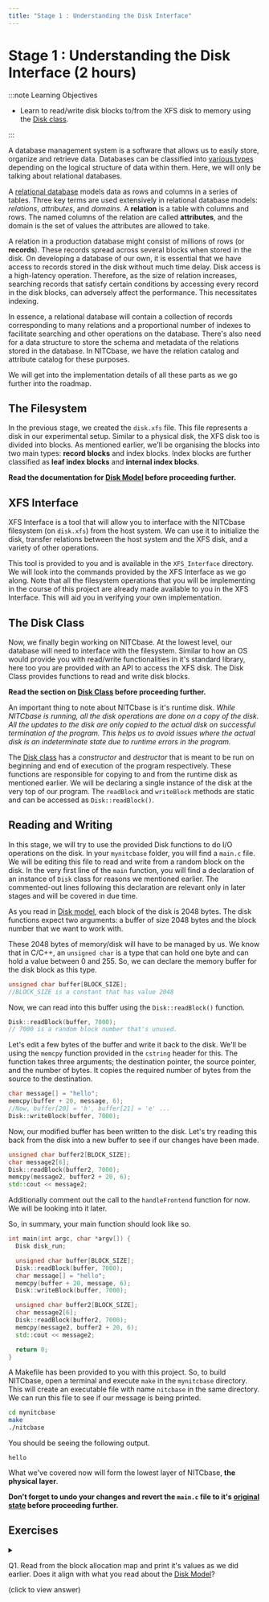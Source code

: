 ```yaml
---
title: "Stage 1 : Understanding the Disk Interface"
---
```


# Stage 1 : Understanding the Disk Interface (2 hours)

:::note Learning Objectives

- Learn to read/write disk blocks to/from the XFS disk to memory using the [Disk class](../Design/Physical%20Layer.md#disk-class).

:::

A database management system is a software that allows us to easily store, organize and retrieve data. Databases can be classified into [various types](https://en.wikipedia.org/wiki/Database_model) depending on the logical structure of data within them. Here, we will only be talking about relational databases.

A [relational database](https://en.wikipedia.org/wiki/Relational_database) models data as rows and columns in a series of tables. Three key terms are used extensively in relational database models: _relations_, _attributes_, and _domains_. A **relation** is a table with columns and rows. The named columns of the relation are called **attributes**, and the domain is the set of values the attributes are allowed to take.

A relation in a production database might consist of millions of rows (or **records**). These records spread across several blocks when stored in the disk. On developing a database of our own, it is essential that we have access to records stored in the disk without much time delay. Disk access is a high-latency operation. Therefore, as the size of relation increases, searching records that satisfy certain conditions by accessing every record in the disk blocks, can adversely affect the performance. This necessitates indexing.

In essence, a relational database will contain a collection of records corresponding to many relations and a proportional number of indexes to facilitate searching and other operations on the database. There's also need for a data structure to store the schema and metadata of the relations stored in the database. In NITCbase, we have the relation catalog and attribute catalog for these purposes.

We will get into the implementation details of all these parts as we go further into the roadmap.

## The Filesystem

In the previous stage, we created the `disk.xfs` file. This file represents a disk in our experimental setup. Similar to a physical disk, the XFS disk too is divided into blocks. As mentioned earlier, we'll be organising the blocks into two main types: **record blocks** and index blocks. Index blocks are further classified as **leaf index blocks** and **internal index blocks**.

**Read the documentation for [Disk Model](../Design/Physical%20Layer.md#disk-model) before proceeding further.**

## XFS Interface

XFS Interface is a tool that will allow you to interface with the NITCbase filesystem (on `disk.xfs`) from the host system. We can use it to initialize the disk, transfer relations between the host system and the XFS disk, and a variety of other operations.

This tool is provided to you and is available in the `XFS_Interface` directory. We will look into the commands provided by the XFS Interface as we go along. Note that all the filesystem operations that you will be implementing in the course of this project are already made available to you in the XFS Interface. This will aid you in verifying your own implementation.

## The Disk Class

Now, we finally begin working on NITCbase. At the lowest level, our database will need to interface with the filesystem. Similar to how an OS would provide you with read/write functionalities in it's standard library, here too you are provided with an API to access the XFS disk. The Disk Class provides functions to read and write disk blocks.

**Read the section on [Disk Class](../Design/Physical%20Layer.md#disk-class) before proceeding further.**

An important thing to note about NITCbase is it's runtime disk. _While NITCbase is running, all the disk operations are done on a copy of the disk. All the updates to the disk are only copied to the actual disk on successful termination of the program. This helps us to avoid issues where the actual disk is an indeterminate state due to runtime errors in the program._

The [Disk class](../Design/Physical%20Layer.md#disk-class) has a _constructor_ and _destructor_ that is meant to be run on beginning and end of execution of the program respectively. These functions are responsible for copying to and from the runtime disk as mentioned earlier. We will be declaring a single instance of the disk at the very top of our program. The `readBlock` and `writeBlock` methods are static and can be accessed as `Disk::readBlock()`.

## Reading and Writing

In this stage, we will try to use the provided Disk functions to do I/O operations on the disk. In your `mynitcbase` folder, you will find a `main.c` file. We will be editing this file to read and write from a random block on the disk. In the very first line of the `main` function, you will find a declaration of an instance of `Disk` class for reasons we mentioned earlier. The commented-out lines following this declaration are relevant only in later stages and will be covered in due time.

As you read in [Disk model](../Design/Physical%20Layer.md#disk-model), each block of the disk is 2048 bytes. The disk functions expect two arguments: a buffer of size 2048 bytes and the block number that we want to work with.

These 2048 bytes of memory/disk will have to be managed by us. We know that in C/C++, an `unsigned char` is a type that can hold one byte and can hold a value between 0 and 255. So, we can declare the memory buffer for the disk block as this type.

```c
unsigned char buffer[BLOCK_SIZE];
//BLOCK_SIZE is a constant that has value 2048
```

Now, we can read into this buffer using the `Disk::readBlock()` function.

```cpp
Disk::readBlock(buffer, 7000);
// 7000 is a random block number that's unused.
```

Let's edit a few bytes of the buffer and write it back to the disk. We'll be using the `memcpy` function provided in the `cstring` header for this. The function takes three arguments; the destination pointer, the source pointer, and the number of bytes. It copies the required number of bytes from the source to the destination.

```cpp
char message[] = "hello";
memcpy(buffer + 20, message, 6);
//Now, buffer[20] = 'h', buffer[21] = 'e' ...
Disk::writeBlock(buffer, 7000);
```

Now, our modified buffer has been written to the disk. Let's try reading this back from the disk into a new buffer to see if our changes have been made.

```cpp
unsigned char buffer2[BLOCK_SIZE];
char message2[6];
Disk::readBlock(buffer2, 7000);
memcpy(message2, buffer2 + 20, 6);
std::cout << message2;
```

Additionally comment out the call to the `handleFrontend` function for now. We will be looking into it later.

So, in summary, your main function should look like so.

```cpp title="the modified main.c file"
int main(int argc, char *argv[]) {
  Disk disk_run;

  unsigned char buffer[BLOCK_SIZE];
  Disk::readBlock(buffer, 7000);
  char message[] = "hello";
  memcpy(buffer + 20, message, 6);
  Disk::writeBlock(buffer, 7000);

  unsigned char buffer2[BLOCK_SIZE];
  char message2[6];
  Disk::readBlock(buffer2, 7000);
  memcpy(message2, buffer2 + 20, 6);
  std::cout << message2;

  return 0;
}
```

A Makefile has been provided to you with this project. So, to build NITCbase, open a terminal and execute `make` in the `mynitcbase` directory. This will create an executable file with name `nitcbase` in the same directory. We can run this file to see if our message is being printed.

```bash title="In your terminal"
cd mynitcbase
make
./nitcbase
```

You should be seeing the following output.

```
hello
```

What we've covered now will form the lowest layer of NITCbase, **the physical layer**.

**Don't forget to undo your changes and revert the `main.c` file to it's [original state](https://github.com/Nitcbase/nitcbase/blob/master/main.cpp) before proceeding further.**

## Exercises

<details><summary>

Q1. Read from the block allocation map and print it's values as we did earlier. Does it align with what you read about the [Disk Model](../Design/Physical%20Layer.md#disk-model)?

(click to view answer)
<br/>

</summary>

You'll find that the first 6 values in the block allocation map are the following.<br/>
4, 4, 4, 4, 0, 0<br/>
This corresponds to the [BMAP](/constants) and [REC](/constants) constants for the block allocation map and the catalogs.<br/>
The rest of the values should be all 0.

</details>
